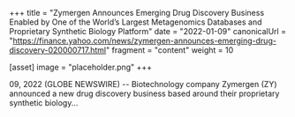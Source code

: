 +++
title = "Zymergen Announces Emerging Drug Discovery Business Enabled by One of the World’s Largest Metagenomics Databases and Proprietary Synthetic Biology Platform"
date = "2022-01-09"
canonicalUrl = "https://finance.yahoo.com/news/zymergen-announces-emerging-drug-discovery-020000717.html"
fragment = "content"
weight = 10

[asset]
    image = "placeholder.png"
+++

09, 2022 (GLOBE NEWSWIRE) -- Biotechnology company Zymergen (ZY) announced 
a new drug discovery business based around their proprietary synthetic 
biology...
